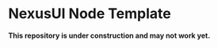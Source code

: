 NexusUI Node Template
=====================

**This repository is under construction and may not work yet.**
